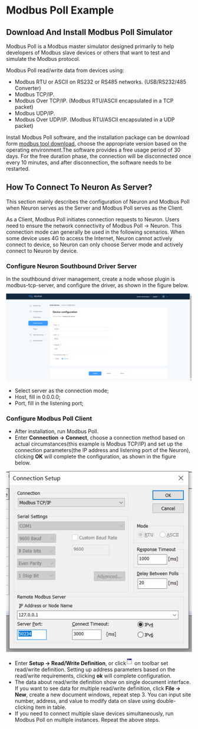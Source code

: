 
# Modbus Poll Example

## Download And Install Modbus Poll Simulator

Modbus Poll is a Modbus master simulator designed primarily to help developers of Modbus slave devices or others that want to test and simulate the Modbus protocol.


Modbus Poll read/write data from devices using:
* Modbus RTU or ASCII on RS232 or RS485 networks. (USB/RS232/485 Converter)
* Modbus TCP/IP.
* Modbus Over TCP/IP. (Modbus RTU/ASCII encapsulated in a TCP packet)
* Modbus UDP/IP.
* Modbus Over UDP/IP. (Modbus RTU/ASCII encapsulated in a UDP packet)
  
Install Modbus Poll software, and the installation package can be download form [modbus tool download](https://www.modbustools.com/download.html), choose the appropriate version based on the operating environment.The software provides a free usage period of 30 days. For the free duration phase, the connection will be disconnected once every 10 minutes, and after disconnection, the software needs to be restarted.
  
## How To Connect To Neuron As Server?

This section mainly describes the configuration of Neuron and Modbus Poll when Neuron serves as the Server and Modbus Poll serves as the Client.

As a Client, Modbus Poll initiates connection requests to Neuron. Users need to ensure the network connectivity of Modbus Poll -> Neuron. This connection mode can generally be used in the following scenarios. When some device uses 4G to access the Internet, Neuron cannot actively connect to device, so Neuron can only choose Server mode and actively connect to Neuron by device.

### Configure Neuron Southbound Driver Server

In the southbound driver management, create a node whose plugin is modbus-tcp-server, and configure the driver, as shown in the figure below.

![neuron-tcp-server-config](../assets/neuron-tcp-server-config-en.png)

* Select server as the connection mode;
* Host, fill in 0.0.0.0;
* Port, fill in the listening port;

### Configure Modbus Poll Client

* After installation, run Modbus Poll.
* Enter **Connection -> Connect**, choose a connection method based on actual circumstances(this example is Modbus TCP/IP) and set up the connection parameters(the IP address and listening port of the Neuron), clicking **OK** will complete the configuration, as shown in the figure below.

![modbus-poll-connection-setup](../assets/modbus-poll-connection-setup.png)

* Enter **Setup -> Read/Write Definition**, or click![Read/Write Definition](../assets/mbpoll-definition-button.png) on toolbar set read/write definition. Setting up address parameters based on the read/write requirements, clicking **ok** will complete configuration.
* The data about read/write definition show on single document interface. If you want to see data for multiple read/write definition, click **File -> New**, create a new document windows, repeat step 3. You can input site number, address, and value to modify data on slave using double-clicking item in table.
* If you need to connect multiple slave devices simultaneously, run Modbus Poll on multiple instances. Repeat the above steps.